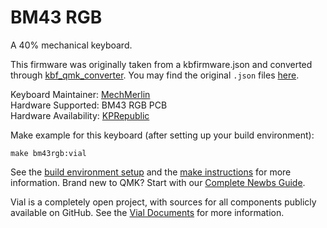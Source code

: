 #   BM43 RGB

A 40% mechanical keyboard.  

This firmware was originally taken from a kbfirmware.json and converted through [kbf_qmk_converter](https://noroadsleft.github.io/kbf_qmk_converter/). You may find the original `.json` files [here](https://drive.google.com/drive/folders/11DowBYrFN_uCNa9Q9bXwuMn91vmZYBcG).  


Keyboard Maintainer: [MechMerlin](https://github.com/mechmerlin)  
Hardware Supported: BM43 RGB PCB    
Hardware Availability: [KPRepublic](https://kprepublic.com/products/bm43-rgb-43-keys-40-custom-mechanical-keyboard-pcb-programmed-via-qmk-firmware-with-rgb-bottom-underglow-hot-swapping-switch?_pos=3&_sid=59edb833e&_ss=r)  

Make example for this keyboard (after setting up your build environment):

    make bm43rgb:vial

See the [build environment setup](https://docs.qmk.fm/#/getting_started_build_tools) and the [make instructions](https://docs.qmk.fm/#/getting_started_make_guide) for more information. Brand new to QMK? Start with our [Complete Newbs Guide](https://docs.qmk.fm/#/newbs).

Vial is a completely open project, with sources for all components publicly available on GitHub. See the [Vial Documents](https://get.vial.today/docs/) for more information.
